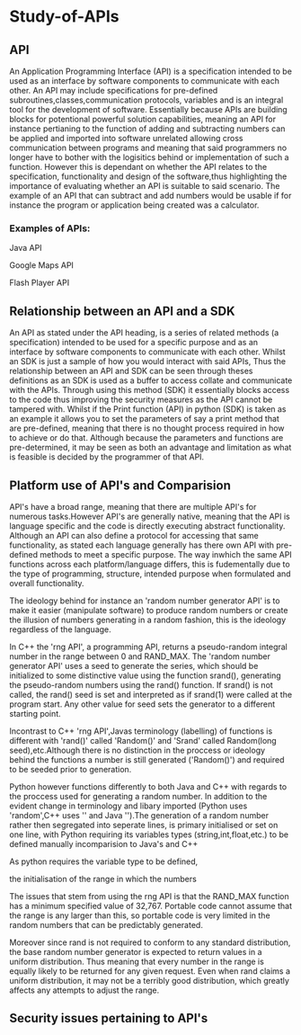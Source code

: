 # Study-of-APIs

## API
An Application Programming Interface (API) is a specification intended to be used as an interface by software components to communicate with each other. An API may include specifications for pre-defined subroutines,classes,communication protocols, variables and is an integral tool for the development of software. Essentially because APIs are building blocks for potentional powerful solution capabilities, meaning an API for instance pertianing to the function of adding and subtracting numbers can be applied and imported into software unrelated allowing cross communication between programs and meaning that said programmers no longer have to bother with the logisitics behind or implementation of such a function. However this is dependant on whether the API relates to the specification, functionality and design of the software,thus highlighting the importance of evaluating whether an API is suitable to said scenario. The example of an API that can subtract and add numbers would be usable if for instance the program or application being created was a calculator. 

### Examples of APIs:
Java API

Google Maps API

Flash Player API


##  Relationship between an API and a SDK
An API as stated under the API heading, is a series of related methods (a specification) intended to be used for a specific purpose and as an interface by software components to communicate with each other. Whilst an SDK is just a sample of how you would interact with said APIs, Thus the relationship between an API and SDK can be seen through theses definitions as an SDK is used as a buffer to access collate and communicate with the APIs. Through using this method (SDK) it essentially blocks access to the code thus improving the security measures as the API cannot be tampered with. Whilst if the Print function (API) in python (SDK) is taken as an example it allows you to set the parameters of say a print method that are pre-defined, meaning that there is no thought process required in how to achieve or do that. Although because the parameters and functions are pre-determined, it may be seen as both an advantage and limitation as what is feasible is decided by the programmer of that API.

## Platform use of API's and Comparision 

API's have a broad range, meaning that there are multiple API's for numerous tasks.However API's are generally native, meaning that the API is language specific and the code is directly executing abstract functionality. Although an API can also define a protocol for accessing that same functionality, as stated each language generally has there own API with pre-defined methods to meet a specific purpose. The way inwhich the same API functions across each platform/language differs, this is fudementally due to the type of programming, structure, intended purpose when formulated and overall functionality. 

The ideology behind for instance an 'random number generator API' is to make it easier (manipulate software) to produce random numbers or create the illusion of numbers generating in a random fashion, this is the ideology regardless of the language. 

In C++ the 'rng API', a programming API, returns a pseudo-random integral number in the range between 0 and RAND_MAX. The 'random number generator API' uses a seed to generate the series, which should be initialized to some distinctive value using the function srand(), generating the pseudo-random numbers using the rand() function. If srand() is not called, the rand() seed is set and interpreted as if srand(1) were called at the program start. Any other value for seed sets the generator to a different starting point.

Incontrast to C++ 'rng API',Javas terminology (labelling) of functions is different with 'rand()'  called 'Random()' and 'Srand' called Random(long seed),etc.Although there is no distinction in the proccess or ideology behind the functions a number is still generated ('Random()') and required to be seeded prior to generation.

Python however functions differently to both Java and C++ with regards to the proccess used for generating a random number. In addition to the evident change in terminology and libary imported (Python uses 'random',C++ uses '' and Java '').The generation of a random number rather then segregated into seperate lines, is primary initialised or set on one line, with Python requiring its variables types (string,int,float,etc.) to be defined manually incomparision to Java's and C++

As python requires the variable type to be defined,

the initialisation of the range in which the numbers 










The issues that stem from using the rng API is that the RAND_MAX function has a minimum specified value of 32,767. Portable code cannot assume that the range is any larger than this, so portable code is very limited in the random numbers that can be predictably generated. 

Moreover since rand is not required to conform to any standard distribution, the base random number generator is expected to return values in a uniform distribution. Thus meaning that every number in the range is equally likely to be returned for any given request. Even when rand claims a uniform distribution, it may not be a terribly good distribution, which greatly affects any attempts to adjust the range.

## Security issues pertaining to API's











